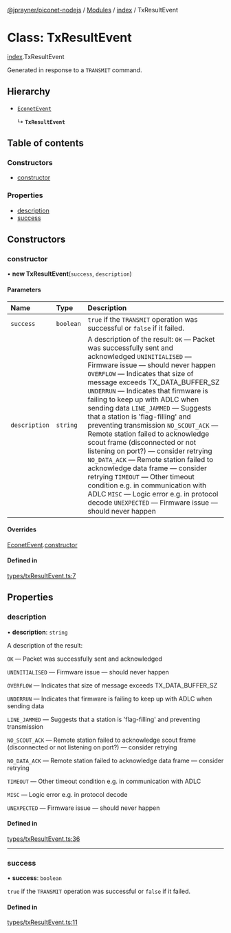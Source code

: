 [@jprayner/piconet-nodejs](../README.md) / [Modules](../modules.md) / [index](../modules/index.md) / TxResultEvent

# Class: TxResultEvent

[index](../modules/index.md).TxResultEvent

Generated in response to a `TRANSMIT` command.

## Hierarchy

- [`EconetEvent`](index.EconetEvent.md)

  ↳ **`TxResultEvent`**

## Table of contents

### Constructors

- [constructor](index.TxResultEvent.md#constructor)

### Properties

- [description](index.TxResultEvent.md#description)
- [success](index.TxResultEvent.md#success)

## Constructors

### constructor

• **new TxResultEvent**(`success`, `description`)

#### Parameters

| Name | Type | Description |
| :------ | :------ | :------ |
| `success` | `boolean` | `true` if the `TRANSMIT` operation was successful or `false` if it failed. |
| `description` | `string` | A description of the result: `OK` — Packet was successfully sent and acknowledged `UNINITIALISED` — Firmware issue — should never happen `OVERFLOW` — Indicates that size of message exceeds TX_DATA_BUFFER_SZ `UNDERRUN` — Indicates that firmware is failing to keep up with ADLC when sending data `LINE_JAMMED` — Suggests that a station is 'flag-filling' and preventing transmission `NO_SCOUT_ACK` — Remote station failed to acknowledge scout frame (disconnected or not listening on port?) — consider retrying `NO_DATA_ACK` — Remote station failed to acknowledge data frame — consider retrying `TIMEOUT` — Other timeout condition e.g. in communication with ADLC `MISC` — Logic error e.g. in protocol decode `UNEXPECTED` — Firmware issue — should never happen |

#### Overrides

[EconetEvent](index.EconetEvent.md).[constructor](index.EconetEvent.md#constructor)

#### Defined in

[types/txResultEvent.ts:7](https://github.com/jprayner/piconet/blob/21a31c9/driver/nodejs/src/types/txResultEvent.ts#L7)

## Properties

### description

• **description**: `string`

A description of the result:

`OK` — Packet was successfully sent and acknowledged

`UNINITIALISED` — Firmware issue — should never happen

`OVERFLOW` — Indicates that size of message exceeds TX_DATA_BUFFER_SZ

`UNDERRUN` — Indicates that firmware is failing to keep up with ADLC when sending data

`LINE_JAMMED` — Suggests that a station is 'flag-filling' and preventing transmission

`NO_SCOUT_ACK` — Remote station failed to acknowledge scout frame (disconnected or not listening on port?) — consider retrying

`NO_DATA_ACK` — Remote station failed to acknowledge data frame — consider retrying

`TIMEOUT` — Other timeout condition e.g. in communication with ADLC

`MISC` — Logic error e.g. in protocol decode

`UNEXPECTED` — Firmware issue — should never happen

#### Defined in

[types/txResultEvent.ts:36](https://github.com/jprayner/piconet/blob/21a31c9/driver/nodejs/src/types/txResultEvent.ts#L36)

___

### success

• **success**: `boolean`

`true` if the `TRANSMIT` operation was successful or `false` if it failed.

#### Defined in

[types/txResultEvent.ts:11](https://github.com/jprayner/piconet/blob/21a31c9/driver/nodejs/src/types/txResultEvent.ts#L11)
